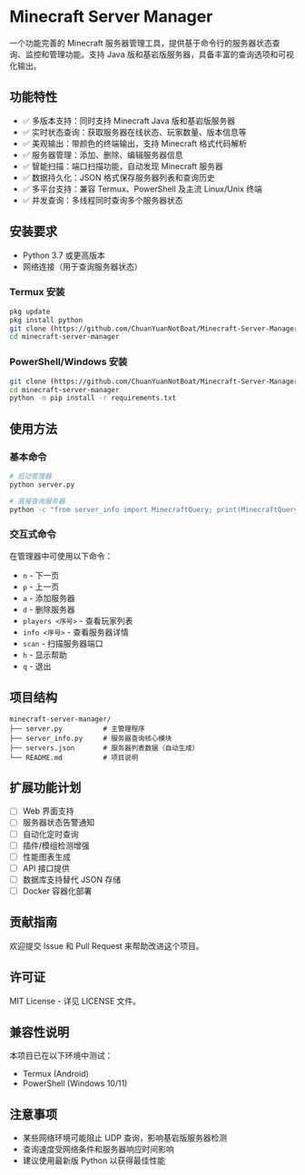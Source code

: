 # Minecraft Server Manager

一个功能完善的 Minecraft 服务器管理工具，提供基于命令行的服务器状态查询、监控和管理功能。支持 Java 版和基岩版服务器，具备丰富的查询选项和可视化输出。

## 功能特性

- ✅ 多版本支持：同时支持 Minecraft Java 版和基岩版服务器
- ✅ 实时状态查询：获取服务器在线状态、玩家数量、版本信息等
- ✅ 美观输出：带颜色的终端输出，支持 Minecraft 格式代码解析
- ✅ 服务器管理：添加、删除、编辑服务器信息
- ✅ 智能扫描：端口扫描功能，自动发现 Minecraft 服务器
- ✅ 数据持久化：JSON 格式保存服务器列表和查询历史
- ✅ 多平台支持：兼容 Termux、PowerShell 及主流 Linux/Unix 终端
- ✅ 并发查询：多线程同时查询多个服务器状态

## 安装要求

- Python 3.7 或更高版本
- 网络连接（用于查询服务器状态）

### Termux 安装

```bash
pkg update
pkg install python
git clone (https://github.com/ChuanYuanNotBoat/Minecraft-Server-Manager.git)
cd minecraft-server-manager
```

### PowerShell/Windows 安装

```bash
git clone (https://github.com/ChuanYuanNotBoat/Minecraft-Server-Manager.git)
cd minecraft-server-manager
python -m pip install -r requirements.txt
```

## 使用方法

### 基本命令

```bash
# 启动管理器
python server.py

# 直接查询服务器
python -c "from server_info import MinecraftQuery; print(MinecraftQuery.ping('server.address'))"
```

### 交互式命令

在管理器中可使用以下命令：
- `n` - 下一页
- `p` - 上一页
- `a` - 添加服务器
- `d` - 删除服务器
- `players <序号>` - 查看玩家列表
- `info <序号>` - 查看服务器详情
- `scan` - 扫描服务器端口
- `h` - 显示帮助
- `q` - 退出

## 项目结构

```
minecraft-server-manager/
├── server.py          # 主管理程序
├── server_info.py     # 服务器查询核心模块
├── servers.json       # 服务器列表数据（自动生成）
└── README.md          # 项目说明
```

## 扩展功能计划

- [ ] Web 界面支持
- [ ] 服务器状态告警通知
- [ ] 自动化定时查询
- [ ] 插件/模组检测增强
- [ ] 性能图表生成
- [ ] API 接口提供
- [ ] 数据库支持替代 JSON 存储
- [ ] Docker 容器化部署

## 贡献指南

欢迎提交 Issue 和 Pull Request 来帮助改进这个项目。

## 许可证

MIT License - 详见 LICENSE 文件。

## 兼容性说明

本项目已在以下环境中测试：
- Termux (Android)
- PowerShell (Windows 10/11)



## 注意事项

- 某些网络环境可能阻止 UDP 查询，影响基岩版服务器检测
- 查询速度受网络条件和服务器响应时间影响
- 建议使用最新版 Python 以获得最佳性能
